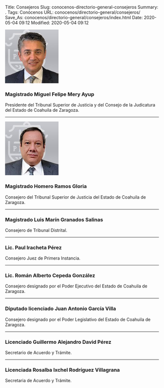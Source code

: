 Title: Consejeros
Slug: conocenos-directorio-general-consejeros
Summary: .
Tags: Conócenos
URL: conocenos/directorio-general/consejeros/
Save_As: conocenos/directorio-general/consejeros/index.html
Date: 2020-05-04 09:12
Modified: 2020-05-04 09:12



![Miguel Felipe Mery Ayup](miguel-felipe-mery-ayup.jpg)

### Magistrado Miguel Felipe Mery Ayup

Presidente del Tribunal Superior de Justicia y del Consejo de la Judicatura del Estado de Coahuila de Zaragoza.

---

![Homero ramos Gloria](homero-ramos-gloria.jpg)

### Magistrado Homero Ramos Gloria

Consejero del Tribunal Superior de Justicia del Estado de Coahuila de Zaragoza.

---

### Magistrado Luis Marín Granados Salinas

Consejero de Tribunal Distrital.

---

### Lic. Paul Iracheta Pérez

Consejero Juez de Primera Instancia.

---

### Lic. Román Alberto Cepeda González

Consejero designado por el Poder Ejecutivo del Estado de Coahuila de Zaragoza.

---

### Diputado licenciado Juan Antonio García Villa

Consejero designado por el Poder Legislativo del Estado de Coahuila de Zaragoza.

---

### Licenciado Guillermo Alejandro David Pérez

Secretario de Acuerdo y Trámite.

---

### Licenciada Rosalba Ixchel Rodríguez Villagrana

Secretaria de Acuerdo y Trámite.



